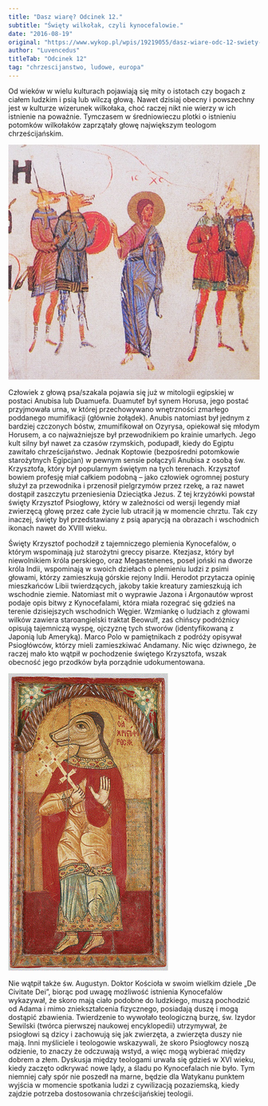 ```yaml
---
title: "Dasz wiarę? Odcinek 12."
subtitle: "Święty wilkołak, czyli kynocefalowie."
date: "2016-08-19"
original: "https://www.wykop.pl/wpis/19219055/dasz-wiare-odc-12-swiety-wilkolak-czyli-kynocefalo/"
author: "Luvencedus"
titleTab: "Odcinek 12"
tag: "chrzescijanstwo, ludowe, europa"
---
```


Od wieków w wielu kulturach pojawiają się mity o istotach czy bogach z ciałem ludzkim i psią lub wilczą głową. Nawet dzisiaj obecny i powszechny jest w kulturze wizerunek wilkołaka, choć raczej nikt nie wierzy w ich istnienie na poważnie. Tymczasem w średniowieczu plotki o istnieniu potomków wilkołaków zaprzątały głowę największym teologom chrześcijańskim.

!["Wyobrażenie kynocefalów w psałterzu kijowskim z XIV wieku"](../images/odc12/psalter_cynocephali.jpg "Wyobrażenie kynocefalów w psałterzu kijowskim z XIV wieku")

Człowiek z głową psa/szakala pojawia się już w mitologii egipskiej w postaci Anubisa lub Duamuefa. Duamutef był synem Horusa, jego postać przyjmowała urna, w której przechowywano wnętrzności zmarłego poddanego mumifikacji (głównie żołądek). Anubis natomiast był jednym z bardziej czczonych bóstw, zmumifikował on Ozyrysa, opiekował się młodym Horusem, a co najważniejsze był przewodnikiem po krainie umarłych. Jego kult silny był nawet za czasów rzymskich, podupadł, kiedy do Egiptu zawitało chrześcijaństwo. Jednak Koptowie (bezpośredni potomkowie starożytnych Egipcjan) w pewnym sensie połączyli Anubisa z osobą św. Krzysztofa, który był popularnym świętym na tych terenach. Krzysztof bowiem profesję miał całkiem podobną – jako człowiek ogromnej postury służył za przewodnika i przenosił pielgrzymów przez rzekę, a raz nawet dostąpił zaszczytu przeniesienia Dzieciątka Jezus. Z tej krzyżówki powstał święty Krzysztof Psiogłowy, który w zależności od wersji legendy miał zwierzęcą głowę przez całe życie lub utracił ją w momencie chrztu. Tak czy inaczej, święty był przedstawiany z psią aparycją na obrazach i wschodnich ikonach nawet do XVIII wieku.

Święty Krzysztof pochodził z tajemniczego plemienia Kynocefalów, o którym wspominają już starożytni greccy pisarze. Ktezjasz, który był niewolnikiem króla perskiego, oraz Megastenenes, poseł joński na dworze króla Indii, wspominają w swoich dziełach o plemieniu ludzi z psimi głowami, którzy zamieszkują górskie rejony Indii. Herodot przytacza opinię mieszkańców Libii twierdzących, jakoby takie kreatury zamieszkują ich wschodnie ziemie. Natomiast mit o wyprawie Jazona i Argonautów wprost podaje opis bitwy z Kynocefalami, która miała rozegrać się gdzieś na terenie dzisiejszych wschodnich Węgier. Wzmiankę o ludziach z głowami wilków zawiera staroangielski traktat Beowulf, zaś chińscy podróżnicy opisują tajemniczą wyspę, ojczyznę tych stworów (identyfikowaną z Japonią lub Ameryką). Marco Polo w pamiętnikach z podróży opisywał Psiogłówców, którzy mieli zamieszkiwać Andamany. Nic więc dziwnego, że raczej mało kto wątpił w pochodzenie świętego Krzysztofa, wszak obecność jego przodków była porządnie udokumentowana.

!["Święty Krzysztof z głową wilka na rosyjskiej ikonie"](../images/odc12/christopher_cynocephalus.jpg "Święty Krzysztof z głową wilka na rosyjskiej ikonie")

Nie wątpił także św. Augustyn. Doktor Kościoła w swoim wielkim dziele „De Civitate Dei”, biorąc pod uwagę możliwość istnienia Kynocefalów wykazywał, że skoro mają ciało podobne do ludzkiego, muszą pochodzić od Adama i mimo zniekształcenia fizycznego, posiadają duszę i mogą dostąpić zbawienia. Twierdzenie to wywołało teologiczną burzę, św. Izydor Sewilski (twórca pierwszej naukowej encyklopedii) utrzymywał, że psiogłowi są dzicy i zachowują się jak zwierzęta, a zwierzęta duszy nie mają. Inni myśliciele i teologowie wskazywali, że skoro Psiogłowcy noszą odzienie, to znaczy że odczuwają wstyd, a więc mogą wybierać między dobrem a złem. Dyskusja między teologami urwała się gdzieś w XVI wieku, kiedy zaczęto odkrywać nowe lądy, a śladu po Kynocefalach nie było. Tym niemniej cały spór nie poszedł na marne, będzie dla Watykanu punktem wyjścia w momencie spotkania ludzi z cywilizacją pozaziemską, kiedy zajdzie potrzeba dostosowania chrześcijańskiej teologii.

